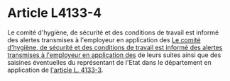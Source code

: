 # Article L4133-4

Le comité d'hygiène, de sécurité et des conditions de travail est informé des alertes transmises à l'employeur en application des [Le comité d'hygiène, de sécurité et des conditions de travail est informé des alertes transmises à l'employeur en application des][1] de leurs suites ainsi que des saisines éventuelles du représentant de l'Etat dans le département en application de [l'article L. 4133-3][2].

 [1]: /affichCodeArticle.do?cidTexte=LEGITEXT000006072050&idArticle=LEGIARTI000027325025&dateTexte=&categorieLien=cid
 [2]: /affichCodeArticle.do?cidTexte=LEGITEXT000006072050&idArticle=LEGIARTI000027325031&dateTexte=&categorieLien=cid